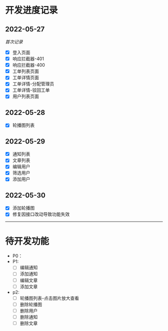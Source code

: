 # 开发进度记录

## 2022-05-27

_首次记录_

- [x] 登入页面
- [x] 响应拦截器-401
- [x] 响应拦截器-400
- [x] 工单列表页面
- [x] 工单详情页面
- [x] 工单详情-分配管理员
- [x] 工单详情-驳回工单
- [x] 用户列表页面

## 2022-05-28

- [x] 轮播图列表

## 2022-05-29

- [x] 通知列表
- [x] 文章列表
- [x] 编辑用户
- [x] 筛选用户
- [x] 添加用户

## 2022-05-30

- [x] 添加轮播图
- [x] 修复因接口改动导致功能失效

---

# 待开发功能

- P0：
- P1:
  - [ ] 编辑通知
  - [ ] 添加通知
  - [ ] 编辑文章
  - [ ] 添加文章
- p2:
  - [ ] 轮播图列表-点击图片放大查看
  - [ ] 删除轮播图
  - [ ] 删除用户
  - [ ] 删除通知
  - [ ] 删除文章
